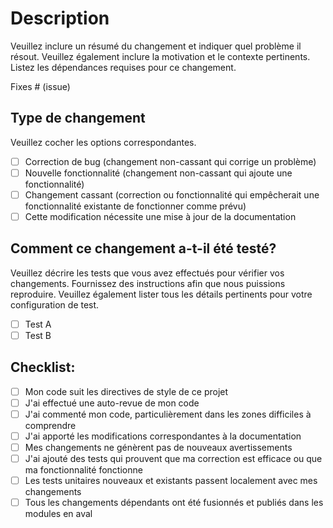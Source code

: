 # Description

Veuillez inclure un résumé du changement et indiquer quel problème il résout. Veuillez également inclure la motivation et le contexte pertinents. Listez les dépendances requises pour ce changement.

Fixes # (issue)

## Type de changement

Veuillez cocher les options correspondantes.

- [ ] Correction de bug (changement non-cassant qui corrige un problème)
- [ ] Nouvelle fonctionnalité (changement non-cassant qui ajoute une fonctionnalité)
- [ ] Changement cassant (correction ou fonctionnalité qui empêcherait une fonctionnalité existante de fonctionner comme prévu)
- [ ] Cette modification nécessite une mise à jour de la documentation

## Comment ce changement a-t-il été testé?

Veuillez décrire les tests que vous avez effectués pour vérifier vos changements. Fournissez des instructions afin que nous puissions reproduire. Veuillez également lister tous les détails pertinents pour votre configuration de test.

- [ ] Test A
- [ ] Test B

## Checklist:

- [ ] Mon code suit les directives de style de ce projet
- [ ] J'ai effectué une auto-revue de mon code
- [ ] J'ai commenté mon code, particulièrement dans les zones difficiles à comprendre
- [ ] J'ai apporté les modifications correspondantes à la documentation
- [ ] Mes changements ne génèrent pas de nouveaux avertissements
- [ ] J'ai ajouté des tests qui prouvent que ma correction est efficace ou que ma fonctionnalité fonctionne
- [ ] Les tests unitaires nouveaux et existants passent localement avec mes changements
- [ ] Tous les changements dépendants ont été fusionnés et publiés dans les modules en aval
